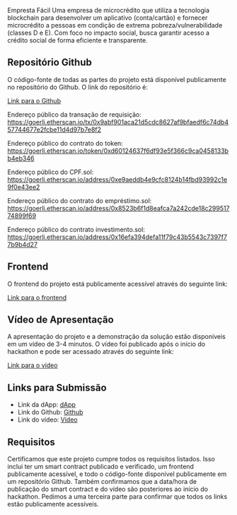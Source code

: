 Empresta Fácil
Uma empresa de microcrédito que utiliza a tecnologia blockchain para desenvolver um aplicativo (conta/cartão) e fornecer microcrédito a pessoas em condição de extrema pobreza/vulnerabilidade (classes D e E). Com foco no impacto social, busca garantir acesso a crédito social de forma eficiente e transparente.

## Repositório Github
O código-fonte de todas as partes do projeto está disponível publicamente no repositório do Github. O link do repositório é:

[Link para o Github]( https://github.com/dshimo0/EthereumSP23-EMPF)

Endereço público da transação de requisição: 
https://goerli.etherscan.io/tx/0x9abf901aca21d5cdc8627af9bfaedf6c74db457744677e2fcbe11d4d97b7e8f2

Endereço público do contrato do token:
https://goerli.etherscan.io/token/0xd60124637f6df93e5f366c9ca0458133bb4eb346

Endereço público do CPF.sol:
https://goerli.etherscan.io/address/0xe9aeddb4e9cfc8124b14fbd93992c1e9f0e43ee2

Endereço público do contrato do empréstimo.sol:
https://goerli.etherscan.io/address/0x8523b6f1d8eafca7a242cde18c29951774899f69

Endereço público do contrato investimento.sol:
https://goerli.etherscan.io/address/0x16efa394defa11f79c43b5543c7397f77b9b4d27

## Frontend

O frontend do projeto está publicamente acessível através do seguinte link:

[Link para o frontend](https://exemplo.com)

## Vídeo de Apresentação

A apresentação do projeto e a demonstração da solução estão disponíveis em um vídeo de 3-4 minutos. O vídeo foi publicado após o início do hackathon e pode ser acessado através do seguinte link:

[Link para o vídeo]( https://youtu.be/ljIEyzog8co)

## Links para Submissão

- Link da dApp: [dApp](https://dapp.exemplo.com)
- Link do Github: [Github](https://github.com/exemplo)
- Link do vídeo: [Vídeo]( https://youtu.be/ljIEyzog8co)

## Requisitos

Certificamos que este projeto cumpre todos os requisitos listados. Isso inclui ter um smart contract publicado e verificado, um frontend publicamente acessível, e todo o código-fonte disponível publicamente em um repositório Github. Também confirmamos que a data/hora de publicação do smart contract e do vídeo são posteriores ao início do hackathon. Pedimos a uma terceira parte para confirmar que todos os links estão publicamente acessíveis.
